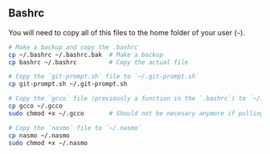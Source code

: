 ## Bashrc

You will need to copy all of this files to the home folder of your user (`~`).
```bash
# Make a backup and copy the .bashrc
cp ~/.bashrc ~/.bashrc.bak  # Make a backup
cp bashrc ~/.bashrc         # Copy the actual file

# Copy the `git-prompt.sh` file to `~/.git-prompt.sh`
cp git-prompt.sh ~/.git-prompt.sh

# Copy the `gcco` file (previously a function in the `.bashrc`) to `~/.gcco`
cp gcco ~/.gcco
sudo chmod +x ~/.gcco       # Should not be necesary anymore if pulling from the repo

# Copy the `nasmo` file to `~/.nasmo`
cp nasmo ~/.nasmo
sudo chmod +x ~/.nasmo
```
